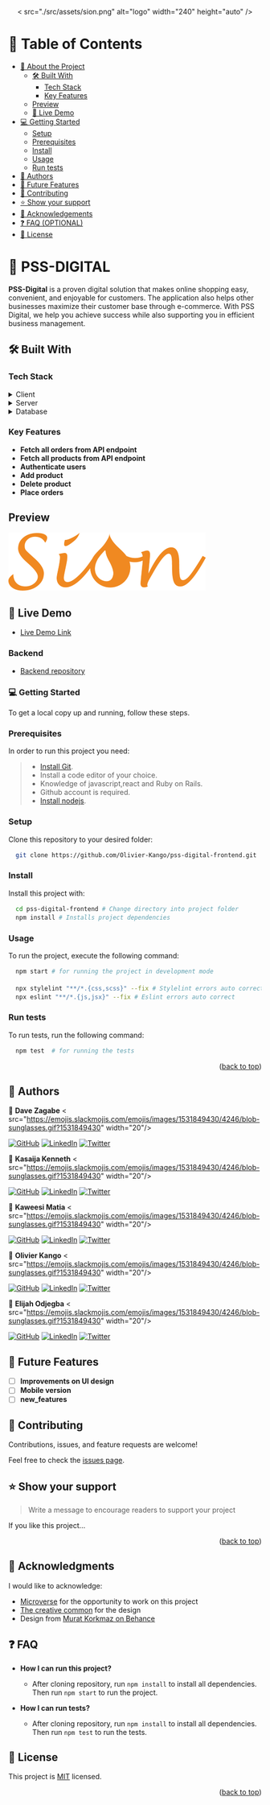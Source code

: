<a id="readme-top"></a>

<div align="center">
  < src="./src/assets/sion.png" alt="logo" width="240"  height="auto" />
  <br/>
</div>

<!-- TABLE OF CONTENTS -->

# 📗 Table of Contents

- [📖 About the Project](#about-project)
  - [🛠 Built With](#built-with)
    - [Tech Stack](#tech-stack)
    - [Key Features](#key-features)
  - [Preview](#preview)
  - [🚀 Live Demo](#live-demo)
- [💻 Getting Started](#getting-started)
  - [Setup](#setup)
  - [Prerequisites](#prerequisites)
  - [Install](#install)
  - [Usage](#usage)
  - [Run tests](#run-tests)
  <!-- - [Deployment](#triangular_flag_on_post-deployment) -->
- [👥 Authors](#authors)
- [🔭 Future Features](#future-features)
- [🤝 Contributing](#contributing)
- [⭐️ Show your support](#support)
- [🙏 Acknowledgements](#acknowledgements)
- [❓ FAQ (OPTIONAL)](#faq)
- [📝 License](#license)

<!-- PROJECT DESCRIPTION -->

# 📖 PSS-DIGITAL <a name="about-project"></a>

**PSS-Digital** is a proven digital solution that makes online shopping easy, convenient, and enjoyable for customers. The application also helps other businesses maximize their customer base through e-commerce. With PSS Digital, we help you achieve success while also supporting you in efficient business management.

## 🛠 Built With <a name="built-with"></a>

### Tech Stack <a name="tech-stack"></a>

<details>
  <summary>Client</summary>
  <ul>
    <li><a href="https://reactjs.org/">React.js</a></li>
    <li><a href="https://tailwindcss.com/">Tailwind CSS</a></li>
    <li><a href="https://sass-lang.com/">SCSS</a></li>
  </ul>
</details>

<details>
  <summary>Server</summary>
  <ul>
    <li><a href="https://api.rubyonrails.org/">Ruby on Rails</a></li>
  </ul>
</details>

<details>
  <summary>Database</summary>
  <ul>
    <li><a href="https://www.postgresql.org/">PostgreSQL</a></li>
  </ul>
</details>

### Key Features <a name="key-features"></a>

- **Fetch all orders from API endpoint**
- **Fetch all products from API endpoint**
- **Authenticate users**
- **Add product**
- **Delete product**
- **Place orders**

## Preview <a name="preview"></a>

![Desktop Preview](./src/assets/sion-logo.png)

## 🚀 Live Demo <a name="live-demo"></a>

- [Live Demo Link](https://pss-digital.netlify.app/)

### Backend <a name="backend"></a>

- [Backend repository](https://github.com/Olivier-Kango/pss-digital-backend)

### 💻 Getting Started <a name="getting-started"></a>

To get a local copy up and running, follow these steps.

### Prerequisites

In order to run this project you need:

> - [Install Git](https://git-scm.com/).
> - Install a code editor of your choice.
> - Knowledge of javascript,react and Ruby on Rails.
> - Github account is required.
> - [Install nodejs](https://nodejs.org/ca/blog/release/v16.19.0).

### Setup

Clone this repository to your desired folder:

```sh
  git clone https://github.com/Olivier-Kango/pss-digital-frontend.git
```

### Install

Install this project with:

```sh
  cd pss-digital-frontend # Change directory into project folder
  npm install # Installs project dependencies
```

### Usage

To run the project, execute the following command:

```sh
  npm start # for running the project in development mode

  npx stylelint "**/*.{css,scss}" --fix # Stylelint errors auto correct
  npx eslint "**/*.{js,jsx}" --fix # Eslint errors auto correct
```

### Run tests

To run tests, run the following command:

```sh
  npm test  # for running the tests
```

<!-- AUTHORS -->
<p align="right">(<a href="#readme-top">back to top</a>)</p>

## 👥 Authors <a name="authors"></a>

👤 **Dave Zagabe** < src="https://emojis.slackmojis.com/emojis/images/1531849430/4246/blob-sunglasses.gif?1531849430" width="20"/>

[![GitHub](https://.shields.io/badge/github-%23121011.svg?style=for-the-badge&logo=github&logoColor=white)](https://github.com/daveZag/)
[![LinkedIn](https://.shields.io/badge/linkedin-%230077B5.svg?style=for-the-badge&logo=linkedin&logoColor=white)](https://www.linkedin.com/in/davezagabe/)
[![Twitter](https://.shields.io/badge/Twitter-%231DA1F2.svg?style=for-the-badge&logo=Twitter&logoColor=white)](https://twitter.com/davezagabe2/)

👤 **Kasaija Kenneth** < src="https://emojis.slackmojis.com/emojis/images/1531849430/4246/blob-sunglasses.gif?1531849430" width="20"/>

[![GitHub](https://.shields.io/badge/github-%23121011.svg?style=for-the-badge&logo=github&logoColor=white)](https://github.com/Kasaija-Kenneth/)
[![LinkedIn](https://.shields.io/badge/linkedin-%230077B5.svg?style=for-the-badge&logo=linkedin&logoColor=white)](https://www.linkedin.com/in/kasaija-kenneth/)
[![Twitter](https://.shields.io/badge/Twitter-%231DA1F2.svg?style=for-the-badge&logo=Twitter&logoColor=white)](https://twitter.com/kenn_ug/)

👤 **Kaweesi Matia** < src="https://emojis.slackmojis.com/emojis/images/1531849430/4246/blob-sunglasses.gif?1531849430" width="20"/>

[![GitHub](https://.shields.io/badge/github-%23121011.svg?style=for-the-badge&logo=github&logoColor=white)](https://github.com/Kaweesi-Matia/)
[![LinkedIn](https://.shields.io/badge/linkedin-%230077B5.svg?style=for-the-badge&logo=linkedin&logoColor=white)](https://www.linkedin.com/in/kaweesi-matia/)
[![Twitter](https://.shields.io/badge/Twitter-%231DA1F2.svg?style=for-the-badge&logo=Twitter&logoColor=white)](https://twitter.com/kaweesimatia/)

👤 **Olivier Kango** < src="https://emojis.slackmojis.com/emojis/images/1531849430/4246/blob-sunglasses.gif?1531849430" width="20"/>

[![GitHub](https://.shields.io/badge/github-%23121011.svg?style=for-the-badge&logo=github&logoColor=white)](https://github.com/Olivier-Kango/)
[![LinkedIn](https://.shields.io/badge/linkedin-%230077B5.svg?style=for-the-badge&logo=linkedin&logoColor=white)](https://www.linkedin.com/in/olivier-kango-b990601b8/)
[![Twitter](https://.shields.io/badge/Twitter-%231DA1F2.svg?style=for-the-badge&logo=Twitter&logoColor=white)](https://twitter.com/olivierkango1/)

👤 **Elijah Odjegba** < src="https://emojis.slackmojis.com/emojis/images/1531849430/4246/blob-sunglasses.gif?1531849430" width="20"/>

[![GitHub](https://.shields.io/badge/github-%23121011.svg?style=for-the-badge&logo=github&logoColor=white)](https://github.com/Elijahdre/)
[![LinkedIn](https://.shields.io/badge/linkedin-%230077B5.svg?style=for-the-badge&logo=linkedin&logoColor=white)](https://www.linkedin.com/in/elijah-odjegba/)
[![Twitter](https://.shields.io/badge/Twitter-%231DA1F2.svg?style=for-the-badge&logo=Twitter&logoColor=white)](https://twitter.com/kingglijah/)

<!-- FUTURE FEATURES -->

## 🔭 Future Features <a name="future-features"></a>

- [ ] **Improvements on UI design**
- [ ] **Mobile version**
- [ ] **new_features**

<!-- CONTRIBUTING -->

## 🤝 Contributing <a name="contributing"></a>

Contributions, issues, and feature requests are welcome!

Feel free to check the [issues page](https://github.com/Olivier-Kango/pss-digital-frontend/issues/new).

<!-- SUPPORT -->

## ⭐️ Show your support <a name="support"></a>

> Write a message to encourage readers to support your project

If you like this project...

<p align="right">(<a href="#readme-top">back to top</a>)</p>

<!-- ACKNOWLEDGEMENTS -->

## 🙏 Acknowledgments <a name="acknowledgements"></a>

I would like to acknowledge:

- [Microverse](https://www.microverse.org/) for the opportunity to work on this project
- [The creative common](https://www.behance.net/gallery/19759151/Snapscan-iOs-design-and-branding?tracking_source=) for the design
- Design from [Murat Korkmaz on Behance](https://www.behance.net/gallery/26425031/Vespa-Responsive-Redesign)

## ❓ FAQ <a name="faq"></a>

- **How I can run this project?**

  - After cloning repository, run `npm install` to install all dependencies. Then run `npm start` to run the project.

- **How I can run tests?**

  - After cloning repository, run `npm install` to install all dependencies. Then run `npm test` to run the tests.

<!-- LICENSE -->

## 📝 License <a name="license"></a>

This project is [MIT](./LICENSE) licensed.

<p align="right">(<a href="#readme-top">back to top</a>)</p>

